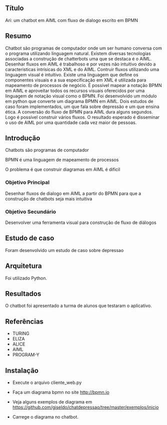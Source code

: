 ## Título
Ari: um chatbot em AIML com fluxo de dialogo escrito em BPMN

## Resumo
Chatbot são programas de computador onde um ser humano conversa 
com o programa utilizando linguagem natural.
Existem diversas tecnologias associadas a construção de 
chatterbots  uma que se destaca é o AIML.
Desenhar fluxos em AIML é trabalhoso e por vezes 
não intuitivo devido a caracteristicas intrísicas do XML e do AIML.
Contruir fluxos utilizando uma linguagem visual é intuitivo. 
Existe uma linguagem que define os componentes visuais e
 a sua especificação em XML é utilizada para mapeamento de processos de negócio.
É possível mapear a notação BPMN em AIML e aproveitar todos os recursos
visuais oferecidos por uma linguagem de notação visual como o BPMN. 
Foi desenvolvido um módulo em python que converte um diagrama 
BPMN em AIML. Dois estudos de caso foram implementados, um que 
fala sobre depressão e um que ensina ética. A conversão do fluxo de BPMN para AIML dura alguns segundos. Logo é possível construir vários fluxos. O resultado esperado é disseminar o uso de AIML por uma quantidade cada vez maior de pessoas.

## Introdução

Chatbots são programas de computador 

BPMN é uma linguagem de mapeamento de processos

O problema é que construir diagramas em AIML é dificil

### Objetivo Principal

Desenhar fluxos de dialogo em AIML a partir do BPMN para que a construção de chatbots
seja mais intuitiva 

### Objetivo Secundário

Desenvolver uma ferramenta visual para construção de fluxo de 
diálogos

## Estudo de caso

Foram desenvolvido um estudo de caso sobre depressao

## Arquitetura

Foi utilizado Python.

## Resultados

O chatbot foi apresentado a turma de alunos que testaram o aplicativo.

## Referências

- TURING
- ELIZA
- ALICE
- AIML
- PROGRAM-Y

## Instalação

- Execute o arquivo cliente_web.py

- Faça um diagrama bpmn no site http://bpmn.io
 
- Veja alguns exemplos de diagrama em https://github.com/giseldo/chatdepressao/tree/master/exemplos/inicio

- Carrege o diagrama no chatbot.


